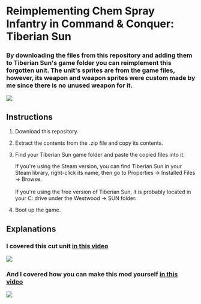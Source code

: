 # Reimplementing Chem Spray Infantry in Command & Conquer: Tiberian Sun
### By downloading the files from this repository and adding them to Tiberian Sun's game folder you can reimplement this forgotten unit. The unit's sprites are from the game files, however, its weapon and weapon sprites were custom made by me since there is no unused weapon for it.  
![](https://private-user-images.githubusercontent.com/195215991/481415941-45fcb3c1-ae07-4396-82e5-cfb52cd0153c.png?jwt=eyJ0eXAiOiJKV1QiLCJhbGciOiJIUzI1NiJ9.eyJpc3MiOiJnaXRodWIuY29tIiwiYXVkIjoicmF3LmdpdGh1YnVzZXJjb250ZW50LmNvbSIsImtleSI6ImtleTUiLCJleHAiOjE3NTYxMjQyNjUsIm5iZiI6MTc1NjEyMzk2NSwicGF0aCI6Ii8xOTUyMTU5OTEvNDgxNDE1OTQxLTQ1ZmNiM2MxLWFlMDctNDM5Ni04MmU1LWNmYjUyY2QwMTUzYy5wbmc_WC1BbXotQWxnb3JpdGhtPUFXUzQtSE1BQy1TSEEyNTYmWC1BbXotQ3JlZGVudGlhbD1BS0lBVkNPRFlMU0E1M1BRSzRaQSUyRjIwMjUwODI1JTJGdXMtZWFzdC0xJTJGczMlMkZhd3M0X3JlcXVlc3QmWC1BbXotRGF0ZT0yMDI1MDgyNVQxMjEyNDVaJlgtQW16LUV4cGlyZXM9MzAwJlgtQW16LVNpZ25hdHVyZT04MzA2ODQxZTQ4MzMxNDhjMzQ4ZmViMmYxNmJmODRkZmY5NGY5MTEyYzFlOTdjNTljYTUwNWU0MjZmMjE3ZWE3JlgtQW16LVNpZ25lZEhlYWRlcnM9aG9zdCJ9.juUoCJFAIK5S6Mj4aLxdoI4_euNKh2lKnE6OMSzvzjM)

## Instructions

1. Download this repository.
2. Extract the contents from the .zip file and copy its contents.
3. Find your Tiberian Sun game folder and paste the copied files into it.  

   If you're using the Steam version, you can find Tiberian Sun in your Steam library, right-click its name, then go to Properties -> Installed Files -> Browse.  
   <br>
   If you're using the free version of Tiberian Sun, it is probably located in your C: drive under the Westwood -> SUN folder.

5. Boot up the game.

## Explanations

### I covered this cut unit [in this video](https://www.youtube.com/watch?v=jN7dCn8Xww8)

[![](https://private-user-images.githubusercontent.com/195215991/481416297-9a504d8f-7b91-4358-94b7-3d898020ad36.PNG?jwt=eyJ0eXAiOiJKV1QiLCJhbGciOiJIUzI1NiJ9.eyJpc3MiOiJnaXRodWIuY29tIiwiYXVkIjoicmF3LmdpdGh1YnVzZXJjb250ZW50LmNvbSIsImtleSI6ImtleTUiLCJleHAiOjE3NTYwNzU4NjMsIm5iZiI6MTc1NjA3NTU2MywicGF0aCI6Ii8xOTUyMTU5OTEvNDgxNDE2Mjk3LTlhNTA0ZDhmLTdiOTEtNDM1OC05NGI3LTNkODk4MDIwYWQzNi5QTkc_WC1BbXotQWxnb3JpdGhtPUFXUzQtSE1BQy1TSEEyNTYmWC1BbXotQ3JlZGVudGlhbD1BS0lBVkNPRFlMU0E1M1BRSzRaQSUyRjIwMjUwODI0JTJGdXMtZWFzdC0xJTJGczMlMkZhd3M0X3JlcXVlc3QmWC1BbXotRGF0ZT0yMDI1MDgyNFQyMjQ2MDNaJlgtQW16LUV4cGlyZXM9MzAwJlgtQW16LVNpZ25hdHVyZT1kZjcwYWFkMGU4MDhkNTg5MGUzYWRlOTVjOGFiYTZlM2M5MWIxN2JlOGYxZWEwZmY1ZTliZDVmYWMxZDJhZTc4JlgtQW16LVNpZ25lZEhlYWRlcnM9aG9zdCJ9.TfoQNAw8_FHhI8VWMgLMHwHJ5ybDqiexfyYtWGOma6I)](https://www.youtube.com/watch?v=jN7dCn8Xww8)

### And I covered how you can make this mod yourself [in this video](https://youtu.be/qbcJH3iQ5fs)

[![](https://private-user-images.githubusercontent.com/195215991/481417450-0bed52eb-835f-402b-81ae-fadf688787e0.PNG?jwt=eyJ0eXAiOiJKV1QiLCJhbGciOiJIUzI1NiJ9.eyJpc3MiOiJnaXRodWIuY29tIiwiYXVkIjoicmF3LmdpdGh1YnVzZXJjb250ZW50LmNvbSIsImtleSI6ImtleTUiLCJleHAiOjE3NTYwNzcyNDIsIm5iZiI6MTc1NjA3Njk0MiwicGF0aCI6Ii8xOTUyMTU5OTEvNDgxNDE3NDUwLTBiZWQ1MmViLTgzNWYtNDAyYi04MWFlLWZhZGY2ODg3ODdlMC5QTkc_WC1BbXotQWxnb3JpdGhtPUFXUzQtSE1BQy1TSEEyNTYmWC1BbXotQ3JlZGVudGlhbD1BS0lBVkNPRFlMU0E1M1BRSzRaQSUyRjIwMjUwODI0JTJGdXMtZWFzdC0xJTJGczMlMkZhd3M0X3JlcXVlc3QmWC1BbXotRGF0ZT0yMDI1MDgyNFQyMzA5MDJaJlgtQW16LUV4cGlyZXM9MzAwJlgtQW16LVNpZ25hdHVyZT01ZTc4YWIwZmFiMWNhZTMwNWJhOTRkYmVlNGY4NTc1YWM0ZDAyM2UzYTRmZWRhODk5NDFiYTkxYmVkY2FhNTVjJlgtQW16LVNpZ25lZEhlYWRlcnM9aG9zdCJ9.L36vvl5KFursrPfnUjuh-RkhtUVrFBBNVxGslURFBOQ)](https://youtu.be/qbcJH3iQ5fs)
